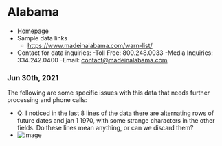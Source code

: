 # Alabama

- [Homepage](https://www.madeinalabama.com/)
- Sample data links
  - https://www.madeinalabama.com/warn-list/
- Contact for data inquiries:
  -Toll Free: 800.248.0033
  -Media Inquiries: 334.242.0400
  -Email: contact@madeinalabama.com 

### Jun 30th, 2021 

The following are some specific issues with this data that needs further processing and phone calls:
- Q: I noticed in the last 8 lines of the data there are alternating rows of future dates and jan 1 1970, with some strange characters in the other fields. Do these lines mean anything, or can we discard them?
- ![image](https://user-images.githubusercontent.com/20691507/124038481-0c62aa00-d9b6-11eb-9498-fdc623798797.png)
